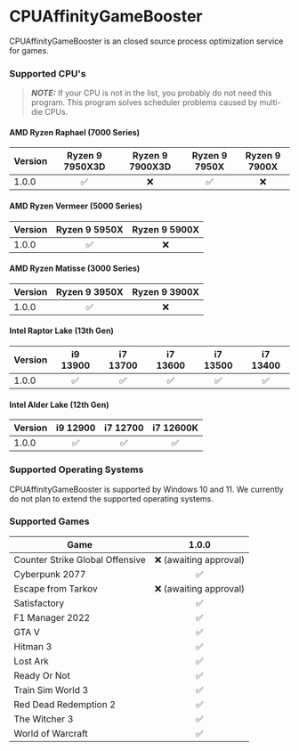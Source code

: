 # CPUAffinityGameBooster

CPUAffinityGameBooster is an closed source process optimization service for games.

### Supported CPU's

> **_NOTE:_**  If your CPU is not in the list, you probably do not need this program. This program solves scheduler problems caused by multi-die CPUs.

#### AMD Ryzen Raphael (7000 Series)
| Version | Ryzen 9 7950X3D | Ryzen 9 7900X3D | Ryzen 9 7950X | Ryzen 9 7900X |
| ------- | :-------:       | :-------:       | :-------:     | :-------:     |
| 1.0.0   | ✅              | ❌             | ✅            |  ❌          |

#### AMD Ryzen Vermeer (5000 Series)
| Version | Ryzen 9 5950X | Ryzen 9 5900X |
| ------- | :-------:       | :-------:   |
| 1.0.0   | ✅              | ❌         |

#### AMD Ryzen Matisse (3000 Series)
| Version | Ryzen 9 3950X   | Ryzen 9 3900X |
| ------- | :-------:       | :-------:     |
| 1.0.0   | ✅              | ❌           |

#### Intel Raptor Lake (13th Gen)
| Version | i9 13900  | i7 13700  | i7 13600 | i7 13500 | i7 13400 |
| ------- | :-------: | :-------: | :-------: | :-------: | :-------: | 
| 1.0.0   | ✅        | ✅       | ✅       |  ✅       | ✅       | 

#### Intel Alder Lake (12th Gen)
| Version | i9 12900  | i7 12700  | i7 12600K |
| ------- | :-------: | :-------: | :-------: | 
| 1.0.0   | ✅        | ✅       | ✅       |  

### Supported Operating Systems

CPUAffinityGameBooster is supported by Windows 10 and 11. We currently do not plan to extend the supported operating systems.

### Supported Games
| Game                            | 1.0.0     |
| -------                         | :-------: |
| Counter Strike Global Offensive | ❌ (awaiting approval) |
| Cyberpunk 2077                  | ✅        |
| Escape from Tarkov              | ❌ (awaiting approval)        |
| Satisfactory                    | ✅        |
| F1 Manager 2022                 | ✅        |
| GTA V                           | ✅        |
| Hitman 3                        | ✅        |
| Lost Ark                        | ✅        |
| Ready Or Not                    | ✅        |
| Train Sim World 3               | ✅        |
| Red Dead Redemption 2           | ✅        |
| The Witcher 3                   | ✅        |
| World of Warcraft               | ✅        |
